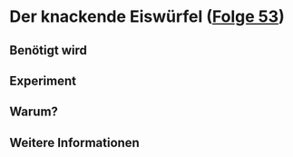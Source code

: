 # Der knackende Eiswürfel ([Folge 53](http://minkorrekt.de/minkorrekt-folge-53-68859229/))

## Benötigt wird


## Experiment


## Warum?

## Weitere Informationen